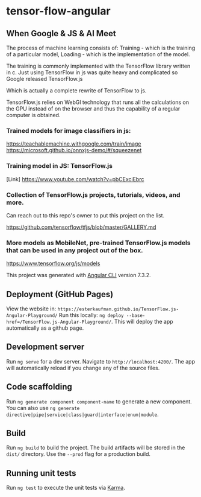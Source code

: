 # tensor-flow-angular

## When Google & JS & AI Meet
The process of machine learning consists of:
Training - which is the training of a particular model,
Loading - which is the implementation of the model.

The training is commonly implemented with the TensorFlow library written in c.
Just using TensorFlow in js was quite heavy and complicated so Google released TensorFlow.js

Which is actually a complete rewrite of TensorFlow to js.

TensorFlow.js relies on WebGl technology that runs all the calculations on the GPU instead of on the browser and thus the capability of a regular computer is obtained.

### Trained models for image classifiers in js: 
https://teachablemachine.withgoogle.com/train/image
https://microsoft.github.io/onnxjs-demo/#/squeezenet

### Training model in JS: TensorFlow.js

[Link] https://www.youtube.com/watch?v=pbCExciEbrc

### Collection of TensorFlow.js projects, tutorials, videos, and more.
Can reach out to this repo's owner to put this project on the list.

https://github.com/tensorflow/tfjs/blob/master/GALLERY.md

### More models as MobileNet, pre-trained TensorFlow.js models that can be used in any project out of the box.
https://www.tensorflow.org/js/models

This project was generated with [Angular CLI](https://github.com/angular/angular-cli) version 7.3.2.

## Deployment (GitHub Pages)

View the website in: `https://esterkaufman.github.io/TensorFlow.js-Angular-Playground/`
Run this locally: `ng deploy --base-href=/TensorFlow.js-Angular-Playground/`. 
This will deploy the app automatically as a github page.


## Development server

Run `ng serve` for a dev server. Navigate to `http://localhost:4200/`. The app will automatically reload if you change any of the source files.

## Code scaffolding

Run `ng generate component component-name` to generate a new component. You can also use `ng generate directive|pipe|service|class|guard|interface|enum|module`.

## Build

Run `ng build` to build the project. The build artifacts will be stored in the `dist/` directory. Use the `--prod` flag for a production build.

## Running unit tests

Run `ng test` to execute the unit tests via [Karma](https://karma-runner.github.io).

